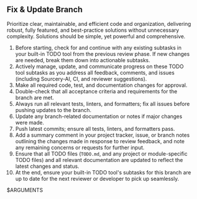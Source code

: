 ## Fix & Update Branch

Prioritize clear, maintainable, and efficient code and organization, delivering robust, fully featured, and best-practice solutions without unnecessary complexity. Solutions should be simple, yet powerful and comprehensive.

1. Before starting, check for and continue with any existing subtasks in your built-in TODO tool from the previous review phase. If new changes are needed, break them down into actionable subtasks.
2. Actively manage, update, and communicate progress on these TODO tool subtasks as you address all feedback, comments, and issues (including Sourcery-AI, CI, and reviewer suggestions).
3. Make all required code, test, and documentation changes for approval.
4. Double-check that all acceptance criteria and requirements for the branch are met.
5. Always run all relevant tests, linters, and formatters; fix all issues before pushing updates to the branch.
6. Update any branch-related documentation or notes if major changes were made.
7. Push latest commits; ensure all tests, linters, and formatters pass.
8. Add a summary comment in your project tracker, issue, or branch notes outlining the changes made in response to review feedback, and note any remaining concerns or requests for further input.
9. Ensure that all TODO files (`TODO.md`, and any project or module-specific TODO files) and all relevant documentation are updated to reflect the latest changes and status.
10. At the end, ensure your built-in TODO tool's subtasks for this branch are up to date for the next reviewer or developer to pick up seamlessly.

$ARGUMENTS